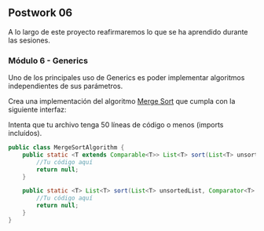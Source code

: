 ## Postwork 06

A lo largo de este proyecto reafirmaremos lo que se ha aprendido durante las sesiones.

### Módulo 6 - Generics

Uno de los principales uso de Generics es poder implementar algoritmos independientes de sus parámetros.

Crea una implementación del algoritmo [Merge Sort](https://www.tutorialspoint.com/data_structures_algorithms/merge_sort_algorithm.htm) que cumpla con la siguiente interfaz:

Intenta que tu archivo tenga 50 líneas de código o menos (imports incluídos).

```java
public class MergeSortAlgorithm {
    public static <T extends Comparable<T>> List<T> sort(List<T> unsortedList) {
        //Tu código aquí
        return null;
    }

    public static <T> List<T> sort(List<T> unsortedList, Comparator<T> comparator) {
        //Tu código aquí
        return null;
    }
}
```
